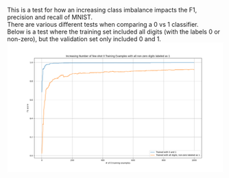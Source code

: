 This is a test for how an increasing class imbalance impacts the F1, precision and recall of MNIST.  
There are various different tests when comparing a 0 vs 1 classifier.  
Below is a test where the training set included all digits (with the labels 0 or non-zero), but the validation set only included 0 and 1.  
![](https://raw.githubusercontent.com/Tyler-Hilbert/FewShot_SVM_Question/refs/heads/main/Zero_NonZero/plots/0and1Labels_TrainedWithAllNonZeroDigitsLabeled1.png)